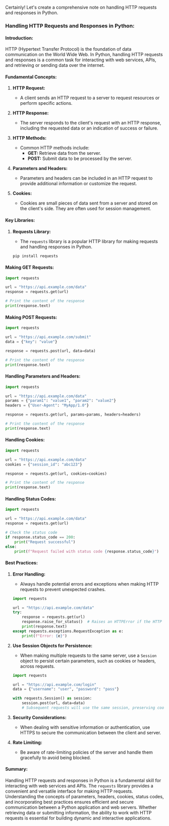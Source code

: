 Certainly! Let's create a comprehensive note on handling HTTP requests and responses in Python.

### Handling HTTP Requests and Responses in Python:

#### **Introduction:**
HTTP (Hypertext Transfer Protocol) is the foundation of data communication on the World Wide Web. In Python, handling HTTP requests and responses is a common task for interacting with web services, APIs, and retrieving or sending data over the internet.

#### **Fundamental Concepts:**

1. **HTTP Request:**
   - A client sends an HTTP request to a server to request resources or perform specific actions.

2. **HTTP Response:**
   - The server responds to the client's request with an HTTP response, including the requested data or an indication of success or failure.

3. **HTTP Methods:**
   - Common HTTP methods include:
     - **GET:** Retrieve data from the server.
     - **POST:** Submit data to be processed by the server.

4. **Parameters and Headers:**
   - Parameters and headers can be included in an HTTP request to provide additional information or customize the request.

5. **Cookies:**
   - Cookies are small pieces of data sent from a server and stored on the client's side. They are often used for session management.

#### **Key Libraries:**

1. **Requests Library:**
   - The `requests` library is a popular HTTP library for making requests and handling responses in Python.

   ```bash
   pip install requests
   ```

#### **Making GET Requests:**

```python
import requests

url = "https://api.example.com/data"
response = requests.get(url)

# Print the content of the response
print(response.text)
```

#### **Making POST Requests:**

```python
import requests

url = "https://api.example.com/submit"
data = {"key": "value"}

response = requests.post(url, data=data)

# Print the content of the response
print(response.text)
```

#### **Handling Parameters and Headers:**

```python
import requests

url = "https://api.example.com/data"
params = {"param1": "value1", "param2": "value2"}
headers = {"User-Agent": "MyApp/1.0"}

response = requests.get(url, params=params, headers=headers)

# Print the content of the response
print(response.text)
```

#### **Handling Cookies:**

```python
import requests

url = "https://api.example.com/data"
cookies = {"session_id": "abc123"}

response = requests.get(url, cookies=cookies)

# Print the content of the response
print(response.text)
```

#### **Handling Status Codes:**

```python
import requests

url = "https://api.example.com/data"
response = requests.get(url)

# Check the status code
if response.status_code == 200:
    print("Request successful")
else:
    print(f"Request failed with status code {response.status_code}")
```

#### **Best Practices:**

1. **Error Handling:**
   - Always handle potential errors and exceptions when making HTTP requests to prevent unexpected crashes.

   ```python
   import requests

   url = "https://api.example.com/data"
   try:
       response = requests.get(url)
       response.raise_for_status()  # Raises an HTTPError if the HTTP request returned an unsuccessful status code
       print(response.text)
   except requests.exceptions.RequestException as e:
       print(f"Error: {e}")
   ```

2. **Use Session Objects for Persistence:**
   - When making multiple requests to the same server, use a `Session` object to persist certain parameters, such as cookies or headers, across requests.

   ```python
   import requests

   url = "https://api.example.com/login"
   data = {"username": "user", "password": "pass"}

   with requests.Session() as session:
       session.post(url, data=data)
       # Subsequent requests will use the same session, preserving cookies and other parameters
   ```

3. **Security Considerations:**
   - When dealing with sensitive information or authentication, use HTTPS to secure the communication between the client and server.

4. **Rate Limiting:**
   - Be aware of rate-limiting policies of the server and handle them gracefully to avoid being blocked.

#### **Summary:**

Handling HTTP requests and responses in Python is a fundamental skill for interacting with web services and APIs. The `requests` library provides a convenient and versatile interface for making HTTP requests. Understanding the concepts of parameters, headers, cookies, status codes, and incorporating best practices ensures efficient and secure communication between a Python application and web servers. Whether retrieving data or submitting information, the ability to work with HTTP requests is essential for building dynamic and interactive applications.